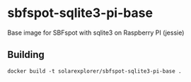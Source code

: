 # sbfspot-sqlite3-pi-base
Base image for SBFspot with sqlite3 on Raspberry PI (jessie)

## Building
```
docker build -t solarexplorer/sbfspot-sqlite3-pi-base .
```

